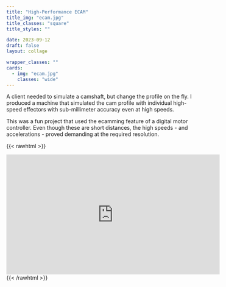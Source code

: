 ```yaml
---
title: "High-Performance ECAM"
title_img: "ecam.jpg"
title_classes: "square"
title_styles: ""

date: 2023-09-12
draft: false
layout: collage

wrapper_classes: ""
cards:
  - img: "ecam.jpg"
    classes: "wide"
---
```


A client needed to simulate a camshaft, but change the profile on the fly. I produced a machine that simulated the cam profile with individual high-speed effectors with sub-millimeter accuracy even at high speeds. 

This was a fun project that used the ecamming feature of a digital motor controller. Even though these are short distances, the high speeds - and accelerations - proved demanding at the required resolution.

{{< rawhtml >}}
<iframe width="560" height="315" src="https://www.youtube.com/embed/aDn9hjizzZU" title="YouTube video player" frameborder="0" allow="accelerometer; autoplay; clipboard-write; encrypted-media; gyroscope; picture-in-picture; web-share" allowfullscreen></iframe>
{{< /rawhtml >}}